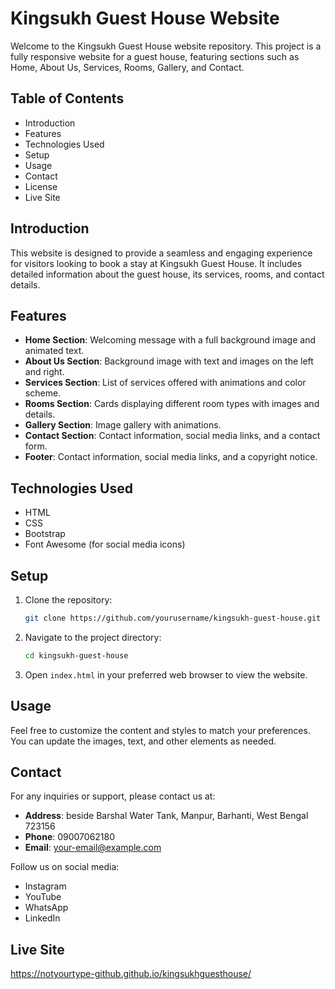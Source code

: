 # Kingsukh Guest House Website

Welcome to the Kingsukh Guest House website repository. This project is a fully responsive website for a guest house, featuring sections such as Home, About Us, Services, Rooms, Gallery, and Contact.

## Table of Contents

- Introduction
- Features
- Technologies Used
- Setup
- Usage
- Contact
- License
- Live Site

## Introduction

This website is designed to provide a seamless and engaging experience for visitors looking to book a stay at Kingsukh Guest House. It includes detailed information about the guest house, its services, rooms, and contact details.

## Features

- **Home Section**: Welcoming message with a full background image and animated text.
- **About Us Section**: Background image with text and images on the left and right.
- **Services Section**: List of services offered with animations and color scheme.
- **Rooms Section**: Cards displaying different room types with images and details.
- **Gallery Section**: Image gallery with animations.
- **Contact Section**: Contact information, social media links, and a contact form.
- **Footer**: Contact information, social media links, and a copyright notice.

## Technologies Used

- HTML
- CSS
- Bootstrap
- Font Awesome (for social media icons)

## Setup

1. Clone the repository:
    ```bash
    git clone https://github.com/yourusername/kingsukh-guest-house.git
    ```
2. Navigate to the project directory:
    ```bash
    cd kingsukh-guest-house
    ```
3. Open `index.html` in your preferred web browser to view the website.

## Usage

Feel free to customize the content and styles to match your preferences. You can update the images, text, and other elements as needed.

## Contact

For any inquiries or support, please contact us at:
- **Address**: beside Barshal Water Tank, Manpur, Barhanti, West Bengal 723156
- **Phone**: 09007062180
- **Email**: your-email@example.com

Follow us on social media:
- Instagram
- YouTube
- WhatsApp
- LinkedIn

## Live Site

https://notyourtype-github.github.io/kingsukhguesthouse/
